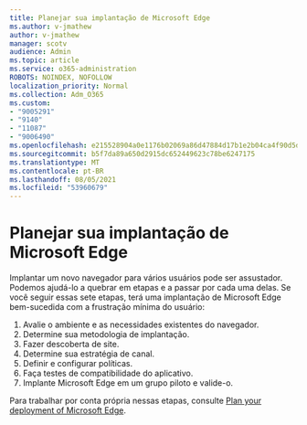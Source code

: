 ```yaml
---
title: Planejar sua implantação de Microsoft Edge
ms.author: v-jmathew
author: v-jmathew
manager: scotv
audience: Admin
ms.topic: article
ms.service: o365-administration
ROBOTS: NOINDEX, NOFOLLOW
localization_priority: Normal
ms.collection: Adm_O365
ms.custom:
- "9005291"
- "9140"
- "11087"
- "9006490"
ms.openlocfilehash: e215528904a0e1176b02069a86d47884d17b1e2b04ca4f90d5deedbeb82f5dc9
ms.sourcegitcommit: b5f7da89a650d2915dc652449623c78be6247175
ms.translationtype: MT
ms.contentlocale: pt-BR
ms.lasthandoff: 08/05/2021
ms.locfileid: "53960679"
---
```

# <a name="plan-your-deployment-of-microsoft-edge"></a>Planejar sua implantação de Microsoft Edge

Implantar um novo navegador para vários usuários pode ser assustador. Podemos ajudá-lo a quebrar em etapas e a passar por cada uma delas. Se você seguir essas sete etapas, terá uma implantação de Microsoft Edge bem-sucedida com a frustração mínima do usuário:

1. Avalie o ambiente e as necessidades existentes do navegador.
2. Determine sua metodologia de implantação.
3. Fazer descoberta de site.
4. Determine sua estratégia de canal.
5. Definir e configurar políticas.
6. Faça testes de compatibilidade do aplicativo.
7. Implante Microsoft Edge em um grupo piloto e valide-o.

Para trabalhar por conta própria nessas etapas, consulte [Plan your deployment of Microsoft Edge](https://go.microsoft.com/fwlink/?linkid=2129990).
